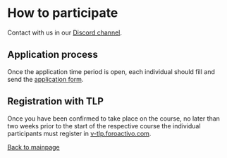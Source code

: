 # How to participate
Contact with us in our [Discord channel](https://discord.gg/X3VSvBJv).

## Application process
Once the application time period is open, each individual should fill and send the [application form]().

## Registration with TLP
Once you have been confirmed to take place on the course, no later than two weeks prior to the start of the respective course the individual participants must 
register in [v-tlp.foroactivo.com](https://v-tlp.foroactivo.com/).

[Back to mainpage](../README.md)
